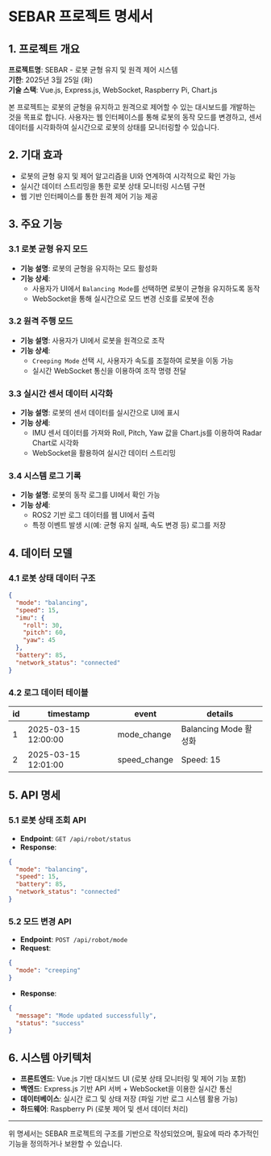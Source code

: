 # SEBAR 프로젝트 명세서

## 1. 프로젝트 개요

**프로젝트명**: SEBAR - 로봇 균형 유지 및 원격 제어 시스템  
**기한**: 2025년 3월 25일 (화)  
**기술 스택**: Vue.js, Express.js, WebSocket, Raspberry Pi, Chart.js  

본 프로젝트는 로봇의 균형을 유지하고 원격으로 제어할 수 있는 대시보드를 개발하는 것을 목표로 합니다. 사용자는 웹 인터페이스를 통해 로봇의 동작 모드를 변경하고, 센서 데이터를 시각화하여 실시간으로 로봇의 상태를 모니터링할 수 있습니다.

## 2. 기대 효과

- 로봇의 균형 유지 및 제어 알고리즘을 UI와 연계하여 시각적으로 확인 가능
- 실시간 데이터 스트리밍을 통한 로봇 상태 모니터링 시스템 구현
- 웹 기반 인터페이스를 통한 원격 제어 기능 제공

## 3. 주요 기능

### 3.1 로봇 균형 유지 모드
- **기능 설명**: 로봇의 균형을 유지하는 모드 활성화
- **기능 상세**:
  - 사용자가 UI에서 `Balancing Mode`를 선택하면 로봇이 균형을 유지하도록 동작
  - WebSocket을 통해 실시간으로 모드 변경 신호를 로봇에 전송

### 3.2 원격 주행 모드
- **기능 설명**: 사용자가 UI에서 로봇을 원격으로 조작
- **기능 상세**:
  - `Creeping Mode` 선택 시, 사용자가 속도를 조절하여 로봇을 이동 가능
  - 실시간 WebSocket 통신을 이용하여 조작 명령 전달
  
### 3.3 실시간 센서 데이터 시각화
- **기능 설명**: 로봇의 센서 데이터를 실시간으로 UI에 표시
- **기능 상세**:
  - IMU 센서 데이터를 가져와 Roll, Pitch, Yaw 값을 Chart.js를 이용하여 Radar Chart로 시각화
  - WebSocket을 활용하여 실시간 데이터 스트리밍
  
### 3.4 시스템 로그 기록
- **기능 설명**: 로봇의 동작 로그를 UI에서 확인 가능
- **기능 상세**:
  - ROS2 기반 로그 데이터를 웹 UI에서 출력
  - 특정 이벤트 발생 시(예: 균형 유지 실패, 속도 변경 등) 로그를 저장

## 4. 데이터 모델

### 4.1 로봇 상태 데이터 구조
```json
{
  "mode": "balancing", 
  "speed": 15,
  "imu": {
    "roll": 30,
    "pitch": 60,
    "yaw": 45
  },
  "battery": 85,
  "network_status": "connected"
}
```

### 4.2 로그 데이터 테이블
| id  | timestamp           | event         | details         |
| --- | ------------------- | ------------- | --------------- |
| 1   | 2025-03-15 12:00:00 | mode_change   | Balancing Mode 활성화 |
| 2   | 2025-03-15 12:01:00 | speed_change  | Speed: 15 |

## 5. API 명세

### 5.1 로봇 상태 조회 API
- **Endpoint**: `GET /api/robot/status`
- **Response**:
```json
{
  "mode": "balancing",
  "speed": 15,
  "battery": 85,
  "network_status": "connected"
}
```

### 5.2 모드 변경 API
- **Endpoint**: `POST /api/robot/mode`
- **Request**:
```json
{
  "mode": "creeping"
}
```
- **Response**:
```json
{
  "message": "Mode updated successfully",
  "status": "success"
}
```

## 6. 시스템 아키텍처

- **프론트엔드**: Vue.js 기반 대시보드 UI (로봇 상태 모니터링 및 제어 기능 포함)
- **백엔드**: Express.js 기반 API 서버 + WebSocket을 이용한 실시간 통신
- **데이터베이스**: 실시간 로그 및 상태 저장 (파일 기반 로그 시스템 활용 가능)
- **하드웨어**: Raspberry Pi (로봇 제어 및 센서 데이터 처리)

---

위 명세서는 SEBAR 프로젝트의 구조를 기반으로 작성되었으며, 필요에 따라 추가적인 기능을 정의하거나 보완할 수 있습니다.
